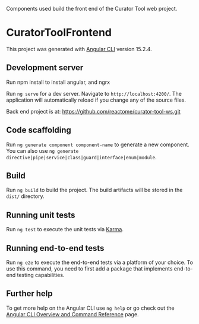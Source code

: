 Components used build the front end of the Curator Tool web project.

# CuratorToolFrontend

This project was generated with [Angular CLI](https://github.com/angular/angular-cli) version 15.2.4.

## Development server

Run npm install to install angular, and ngrx

Run `ng serve` for a dev server. Navigate to `http://localhost:4200/`. The application will automatically reload if you change any of the source files.

Back end project is at: https://github.com/reactome/curator-tool-ws.git

## Code scaffolding

Run `ng generate component component-name` to generate a new component. You can also use `ng generate directive|pipe|service|class|guard|interface|enum|module`.

## Build

Run `ng build` to build the project. The build artifacts will be stored in the `dist/` directory.

## Running unit tests

Run `ng test` to execute the unit tests via [Karma](https://karma-runner.github.io).

## Running end-to-end tests

Run `ng e2e` to execute the end-to-end tests via a platform of your choice. To use this command, you need to first add a package that implements end-to-end testing capabilities.

## Further help

To get more help on the Angular CLI use `ng help` or go check out the [Angular CLI Overview and Command Reference](https://angular.io/cli) page.
